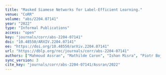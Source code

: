 ```yaml
---
title: "Masked Siamese Networks for Label-Efficient Learning."
venue: "CoRR"
volume: "abs/2204.07141"
year: "2022"
type: "Informal Publications"
access: "open"
key: "journals/corr/abs-2204-07141"
doi: "10.48550/ARXIV.2204.07141"
ee: "https://doi.org/10.48550/arXiv.2204.07141"
url: "https://dblp.org/rec/journals/corr/abs-2204-07141"
authors: ["Mahmoud Assran", "Mathilde Caron", "Ishan Misra", "Piotr Bojanowski", "Florian Bordes", "Pascal Vincent", "Armand Joulin", "Michael G. Rabbat", "Nicolas Ballas"]
sync_version: 3
cite_key: "journals/corr/abs-2204-07141/Assran/2022"
---
```


